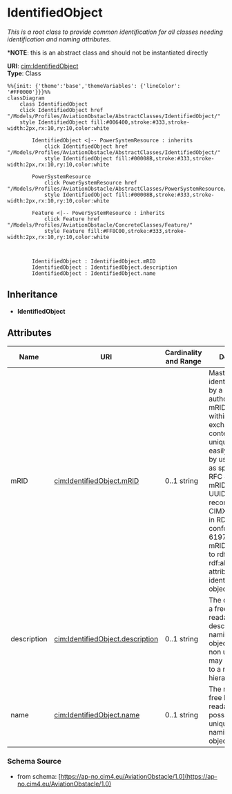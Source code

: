 # IdentifiedObject

_This is a root class to provide common identification for all classes needing identification and naming attributes._

*__NOTE__: this is an abstract class and should not be instantiated directly

**URI**: [cim:IdentifiedObject](https://cim.ucaiug.io/ns#IdentifiedObject)<br />
**Type**: Class

```mermaid
%%{init: {'theme':'base','themeVariables': {'lineColor': '#FF0000'}}}%%
classDiagram
    class IdentifiedObject
    click IdentifiedObject href "/Models/Profiles/AviationObstacle/AbstractClasses/IdentifiedObject/"
    style IdentifiedObject fill:#006400,stroke:#333,stroke-width:2px,rx:10,ry:10,color:white

        IdentifiedObject <|-- PowerSystemResource : inherits
            click IdentifiedObject href "/Models/Profiles/AviationObstacle/AbstractClasses/IdentifiedObject/"
            style IdentifiedObject fill:#00008B,stroke:#333,stroke-width:2px,rx:10,ry:10,color:white

        PowerSystemResource
            click PowerSystemResource href "/Models/Profiles/AviationObstacle/AbstractClasses/PowerSystemResource/"
            style IdentifiedObject fill:#00008B,stroke:#333,stroke-width:2px,rx:10,ry:10,color:white

        Feature <|-- PowerSystemResource : inherits
            click Feature href "/Models/Profiles/AviationObstacle/ConcreteClasses/Feature/"
            style Feature fill:#FF8C00,stroke:#333,stroke-width:2px,rx:10,ry:10,color:white



        IdentifiedObject : IdentifiedObject.mRID
        IdentifiedObject : IdentifiedObject.description
        IdentifiedObject : IdentifiedObject.name
```

## Inheritance
* **IdentifiedObject**

## Attributes
| Name | URI | Cardinality and Range | Description | Inheritance |
| ---  | --- | --- | --- | --- |
| mRID | [cim:IdentifiedObject.mRID](https://cim.ucaiug.io/ns#IdentifiedObject.mRID) | 0..1 string | Master resource identifier issued by a model authority. The mRID is unique within an exchange context. Global uniqueness is easily achieved by using a UUID, as specified in RFC 4122, for the mRID. The use of UUID is strongly recommended.For CIMXML data files in RDF syntax conforming to IEC 61970-552, the mRID is mapped to rdf:ID or rdf:about attributes that identify CIM object elements. | direct |
| description | [cim:IdentifiedObject.description](https://cim.ucaiug.io/ns#IdentifiedObject.description) | 0..1 string | The description is a free human readable text describing or naming the object. It may be non unique and may not correlate to a naming hierarchy. | direct |
| name | [cim:IdentifiedObject.name](https://cim.ucaiug.io/ns#IdentifiedObject.name) | 0..1 string | The name is any free human readable and possibly non unique text naming the object. | direct |

### Schema Source
* from schema: [https://ap-no.cim4.eu/AviationObstacle/1.0](https://ap-no.cim4.eu/AviationObstacle/1.0)

